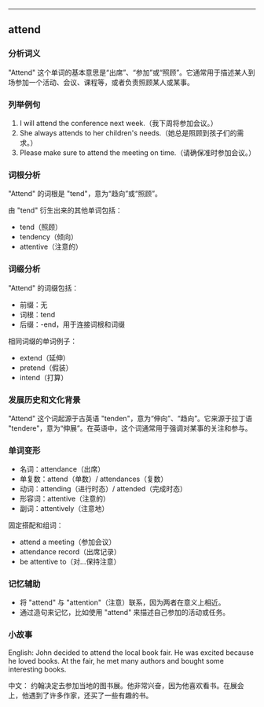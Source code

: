 
---------------
## attend
### 分析词义
"Attend" 这个单词的基本意思是“出席”、“参加”或“照顾”。它通常用于描述某人到场参加一个活动、会议、课程等，或者负责照顾某人或某事。

### 列举例句
1. I will attend the conference next week.（我下周将参加会议。）
2. She always attends to her children's needs.（她总是照顾到孩子们的需求。）
3. Please make sure to attend the meeting on time.（请确保准时参加会议。）

### 词根分析
"Attend" 的词根是 "tend"，意为“趋向”或“照顾”。

由 "tend" 衍生出来的其他单词包括：
- tend（照顾）
- tendency（倾向）
- attentive（注意的）

### 词缀分析
"Attend" 的词缀包括：
- 前缀：无
- 词根：tend
- 后缀：-end，用于连接词根和词缀

相同词缀的单词例子：
- extend（延伸）
- pretend（假装）
- intend（打算）

### 发展历史和文化背景
"Attend" 这个词起源于古英语 "tenden"，意为“伸向”、“趋向”。它来源于拉丁语 "tendere"，意为“伸展”。在英语中，这个词通常用于强调对某事的关注和参与。

### 单词变形
- 名词：attendance（出席）
- 单复数：attend（单数）/ attendances（复数）
- 动词：attending（进行时态）/ attended（完成时态）
- 形容词：attentive（注意的）
- 副词：attentively（注意地）

固定搭配和组词：
- attend a meeting（参加会议）
- attendance record（出席记录）
- be attentive to（对...保持注意）

### 记忆辅助
- 将 "attend" 与 "attention"（注意）联系，因为两者在意义上相近。
- 通过造句来记忆，比如使用 "attend" 来描述自己参加的活动或任务。

### 小故事
English:
John decided to attend the local book fair. He was excited because he loved books. At the fair, he met many authors and bought some interesting books.

中文：
约翰决定去参加当地的图书展。他非常兴奋，因为他喜欢看书。在展会上，他遇到了许多作家，还买了一些有趣的书。

